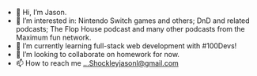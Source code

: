 - 👋 Hi, I’m Jason.
- 👀 I’m interested in: Nintendo Switch games and others; DnD and related podcasts; The Flop House podcast and many other podcasts from the Maximum fun network.
- 🌱 I’m currently learning full-stack web development with #100Devs!
- 💞️ I’m looking to collaborate on homework for now.
- 📫 How to reach me ...Shockleyjasonl@gmail.com

<!---
Shockleyjasonl/Shockleyjasonl is a ✨ special ✨ repository because its `README.md` (this file) appears on your GitHub profile.
You can click the Preview link to take a look at your changes.
--->
